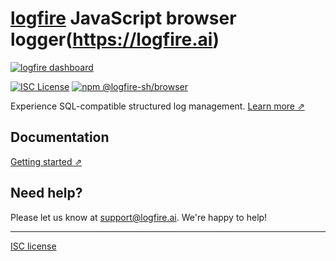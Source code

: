 # [logfire](https://logfire.ai) JavaScript browser logger(https://logfire.ai)

[![logfire dashboard](https://github.com/logfire-sh/logfire-js/assets/92453897/b4a53cf2-822f-4884-8087-981112ed79d0)](https://logfire.ai)

[![ISC License](https://img.shields.io/badge/license-ISC-ff69b4.svg)](https://github.com/logfire-sh/logfire-js/blob/master/LICENSE.md)
[![npm @logfire-sh/browser](https://img.shields.io/npm/v/@logfire-sh/browser?color=success&label=npm%20%40logfire-sh%2Fbrowser)](https://www.npmjs.com/package/@logfire-sh/browser)

Experience SQL-compatible structured log management. [Learn more ⇗](https://logfire.ai/)

## Documentation

[Getting started ⇗](URL)

## Need help?

Please let us know at [support@logfire.ai](EMAIL). We're happy to help!

---

[ISC license](https://github.com/logfire-sh/logfire-js/blob/master/LICENSE.md)
